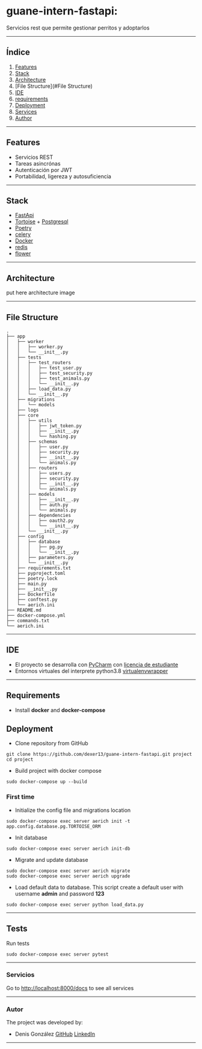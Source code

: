 # guane-intern-fastapi:
Servicios rest que permite gestionar perritos y adoptarlos
***
## Índice
1. [Features](#features)
2. [Stack](#stack)
3. [Architecture](#architecture)
4. [File Structure](#File Structure)
5. [IDE](#ide)
6. [requirements](#requirements)
7. [Deployment](#deployment)
8. [Services](#services)
9. [Author](#author)
***

## Features

  - Servicios REST
  - Tareas asincrónas
  - Autenticación por JWT
  - Portabilidad, ligereza y autosuficiencia

***
## Stack

  - [FastApi](https://fastapi.tiangolo.com/)
  - [Tortoise](https://tortoise-orm.readthedocs.io/en/latest/) + [Postgresql](https://www.postgresql.org/)
  - [Poetry](https://python-poetry.org/)
  - [celery](https://docs.celeryproject.org/en/stable/getting-started/introduction.html)
  - [Docker](https://www.docker.com/)
  - [redis](https://redis.io/)
  - [flower](https://flower.readthedocs.io/en/latest/)
  
***
## Architecture
put here architecture image
***
## File Structure
```shell script
.
├── app
│   ├── worker
│   │   ├── worker.py
│   │   └── __init__.py
│   ├── tests
│   │   ├── test_routers
│   │   │   ├── test_user.py
│   │   │   ├── test_security.py
│   │   │   ├── test_animals.py
│   │   │   └── __init__.py
│   │   ├── load_data.py
│   │   └── __init__.py
│   ├── migrations
│   │   └── models
│   ├── logs
│   ├── core
│   │   ├── utils
│   │   │   ├── jwt_token.py
│   │   │   ├── __init__.py
│   │   │   └── hashing.py
│   │   ├── schemas
│   │   │   ├── user.py
│   │   │   ├── security.py
│   │   │   ├── __init__.py
│   │   │   └── animals.py
│   │   ├── routers
│   │   │   ├── users.py
│   │   │   ├── security.py
│   │   │   ├── __init__.py
│   │   │   └── animals.py
│   │   ├── models
│   │   │   ├── __init__.py
│   │   │   ├── auth.py
│   │   │   └── animals.py
│   │   ├── dependencies
│   │   │   ├── oauth2.py
│   │   │   └── __init__.py
│   │   └── __init__.py
│   ├── config
│   │   ├── database
│   │   │   ├── pg.py
│   │   │   └── __init__.py
│   │   ├── parameters.py
│   │   └── __init__.py
│   ├── requirements.txt
│   ├── pyproject.toml
│   ├── poetry.lock
│   ├── main.py
│   ├── __init__.py
│   ├── Dockerfile
│   ├── conftest.py
│   └── aerich.ini
├── README.md
├── docker-compose.yml
├── commands.txt
└── aerich.ini

```
***
## IDE
  - El proyecto se desarrolla con [PyCharm](https://www.jetbrains.com/es-es/pycharm/) con [licencia de estudiante](https://www.jetbrains.com/es-es/community/education/#students)
  - Entornos virtuales del interprete python3.8 [virtualenvwrapper](https://virtualenvwrapper.readthedocs.io/en/latest/)
  
***
## Requirements
- Install **docker** and **docker-compose**
## Deployment
- Clone repository from GitHub
```shell script
git clone https://github.com/dexer13/guane-intern-fastapi.git project
cd project
```
- Build project with docker compose
```shell script
sudo docker-compose up --build
```
### First time
- Initialize the config file and migrations location
```shell script
sudo docker-compose exec server aerich init -t app.config.database.pg.TORTOISE_ORM
```
- Init database
```shell script
sudo docker-compose exec server aerich init-db
```
- Migrate and update database
```shell script
sudo docker-compose exec server aerich migrate
sudo docker-compose exec server aerich upgrade
```
- Load default data to database. This script create a default user with username **admin** and password **123**
```shell script
sudo docker-compose exec server python load_data.py
```

***
## Tests
Run tests
```shell script
sudo docker-compose exec server pytest
```
***
### Servicios
Go to [http://localhost:8000/docs](http://localhost:8000/docs) to see all services
***
### Autor
The project was developed by:
 - Denis González [GitHub](https://github.com/dexer13) [LinkedIn](https://www.linkedin.com/in/denis-eduardo-isidro-gonzalez-428a51210/)

***